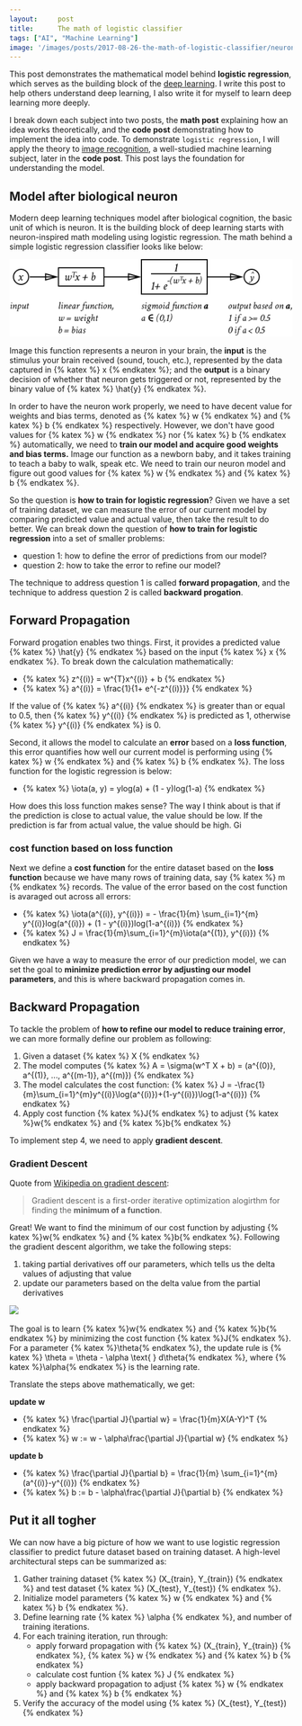 ```yaml
---
layout:     post
title:      The math of logistic classifier
tags: ["AI", "Machine Learning"]
image: '/images/posts/2017-08-26-the-math-of-logistic-classifier/neuron.png'
---
```


This post demonstrates the mathematical model behind **logistic regression**, which serves as the building block of the [deep learning](https://en.wikipedia.org/wiki/Deep_learning). I write this post to help others understand deep learning, I also write it for myself to learn deep learning more deeply.

I break down each subject into two posts, the **math post** explaining how an idea works theoretically, and the **code post** demonstrating how to implement the idea into code. To demonstrate `logistic regression`, I will apply the theory to [image recognition](https://en.wikipedia.org/wiki/Pattern_recognition), a well-studied machine learning subject, later in the **code post**. This post lays the foundation for understanding the model.


## Model after biological neuron

Modern deep learning techniques model after biological cognition, the basic unit of which is neuron. It is the building block of deep learning starts with neuron-inspired math modeling using logistic regression. The math behind a simple logistic regression classifier looks like below:

![](/images/posts/2017-08-26-the-math-of-logistic-classifier/neuron.png)

Image this function represents a neuron in your brain, the **input** is the stimulus your brain received (sound, touch, etc.), represented by the data captured in {% katex %} x {% endkatex %}; and the **output** is a binary decision of whether that neuron gets triggered or not, represented by the binary value of {% katex %} \hat{y} {% endkatex %}.

In order to have the neuron work properly, we need to have decent value for weights and bias terms, denoted as {% katex %} w {% endkatex %} and {% katex %} b {% endkatex %} respectively. However, we don't have good values for {% katex %} w {% endkatex %} nor {% katex %} b {% endkatex %} automatically, we need to **train our model and acquire good weights and bias terms.** Image our function as a newborn baby, and it takes training to teach a baby to walk, speak etc. We need to train our neuron model and figure out good values for {% katex %} w {% endkatex %} and {% katex %} b {% endkatex %}.

So the question is **how to train for logistic regression**? Given we have a set of training dataset, we can measure the error of our current model by comparing predicted value and actual value, then take the result to do better. We can break down the question of **how to train for logistic regression** into a set of smaller problems:

- question 1: how to define the error of predictions from our model?
- question 2: how to take the error to refine our model?

The technique to address question 1 is called **forward propagation**, and the technique to address question 2 is called **backward progation**. 


## Forward Propagation

Forward progation enables two things. First, it provides a predicted value {% katex %} \hat{y} {% endkatex %} based on the input {% katex %} x {% endkatex %}. To break down the calculation mathematically:

- {% katex %} z^{(i)} = w^{T}x^{(i)} + b {% endkatex %}
- {% katex %} a^{(i)} = \frac{1}{1+ e^{-z^{(i)}}} {% endkatex %}

If the value of {% katex %} a^{(i)} {% endkatex %} is greater than or equal to 0.5, then {% katex %} y^{(i)} {% endkatex %} is predicted as 1, otherwise {% katex %} y^{(i)} {% endkatex %} is 0.

Second, it allows the model to calculate an **error** based on a **loss function**, this error quantifies how well our current model is performing using {% katex %} w {% endkatex %} and {% katex %} b {% endkatex %}. The loss function for the logistic regression is below:

- {% katex %} \iota(a, y) = ylog(a) + (1 - y)log(1-a) {% endkatex %}

How does this loss function makes sense? The way I think about is that if the prediction is close to actual value, the value should be low. If the prediction is far from actual value, the value should be high. Gi

### cost function based on loss function

Next we define a **cost function** for the entire dataset based on the **loss function** because we have many rows of training data, say {% katex %} m {% endkatex %} records. The value of the error based on the cost function is avaraged out across all errors:

- {% katex %} \iota(a^{(i)}, y^{(i)}) = - \frac{1}{m} \sum_{i=1}^{m} y^{(i)}log(a^{(i)}) + (1 - y^{(i)})log(1-a^{(i)}) {% endkatex %}
- {% katex %} J = \frac{1}{m}\sum_{i=1}^{m}\iota(a^{(1)}, y^{(i)}) {% endkatex %}

Given we have a way to measure the error of our prediction model, we can set the goal to **minimize prediction error by adjusting our model parameters**, and this is where backward propagation comes in.

## Backward Propagation

To tackle the problem of **how to refine our model to reduce training error**, we can more formally define our problem as following:

1. Given a dataset {% katex %} X {% endkatex %}
2. The model computes {% katex %} A = \sigma(w^T X + b) = (a^{(0)}, a^{(1)}, ..., a^{(m-1)}, a^{(m)}) {% endkatex %}
3. The model calculates the cost function: {% katex %} J = -\frac{1}{m}\sum_{i=1}^{m}y^{(i)}\log(a^{(i)})+(1-y^{(i)})\log(1-a^{(i)}) {% endkatex %}
4. Apply cost function {% katex %}J{% endkatex %} to adjust {% katex %}w{% endkatex %} and {% katex %}b{% endkatex %}

To implement step 4, we need to apply **gradient descent**.

### Gradient Descent

Quote from [Wikipedia on gradient descent](https://en.wikipedia.org/wiki/Gradient_descent):

> Gradient descent is a first-order iterative optimization alogirthm for finding the **minimum of a function**.

Great! We want to find the minimum of our cost function by adjusting {% katex %}w{% endkatex %} and {% katex %}b{% endkatex %}. Following the gradient descent algorithm, we take the following steps:

1. taking partial derivatives off our parameters, which tells us the delta values of adjusting that value
2. update our parameters based on the delta value from the partial derivatives

![](/images/gradient_descent.png)

The goal is to learn {% katex %}w{% endkatex %} and {% katex %}b{% endkatex %} by minimizing the cost function {% katex %}J{% endkatex %}. For a parameter {% katex %}\theta{% endkatex %}, the update rule is {% katex %} \theta = \theta - \alpha \text{ } d\theta{% endkatex %}, where {% katex %}\alpha{% endkatex %} is the learning rate.

Translate the steps above mathematically, we get:

**update w**

- {% katex %} \frac{\partial J}{\partial w} = \frac{1}{m}X(A-Y)^T {% endkatex %}
- {% katex %} w := w - \alpha\frac{\partial J}{\partial w} {% endkatex %}

**update b**

- {% katex %} \frac{\partial J}{\partial b} = \frac{1}{m} \sum_{i=1}^{m} (a^{(i)}-y^{(i)}) {% endkatex %}
- {% katex %} b := b - \alpha\frac{\partial J}{\partial b} {% endkatex %}

## Put it all togher

We can now have a big picture of how we want to use logistic regression classifier to predict future dataset based on training dataset. A high-level architectural steps can be summarized as:

1. Gather training dataset {% katex %} (X_{train}, Y_{train}) {% endkatex %} and test dataset {% katex %} (X_{test}, Y_{test}) {% endkatex %}.
2. Initialize model parameters {% katex %} w {% endkatex %} and {% katex %} b {% endkatex %}.
3. Define learning rate {% katex %} \alpha {% endkatex %}, and number of training iterations.
4. For each training iteration, run through:
    - apply forward propagation with {% katex %} (X_{train}, Y_{train}) {% endkatex %}, {% katex %} w {% endkatex %} and {% katex %} b {% endkatex %}
    - calculate cost funtion {% katex %} J {% endkatex %}
    - apply backward propagation to adjust {% katex %} w {% endkatex %} and {% katex %} b {% endkatex %}
5. Verify the accuracy of the model using {% katex %} (X_{test}, Y_{test}) {% endkatex %}
